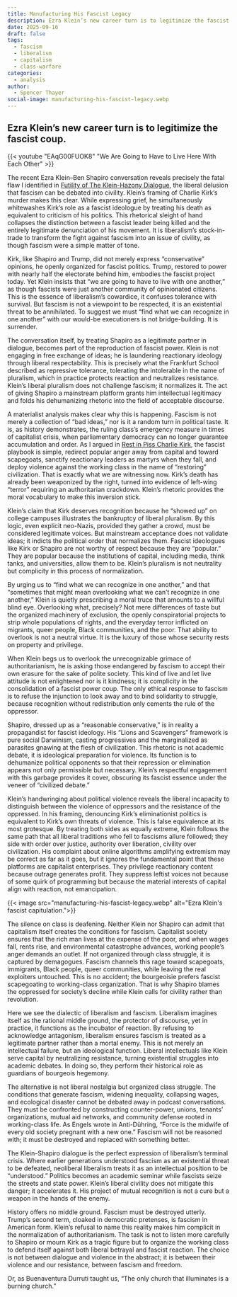 ```yaml
---
title: Manufacturing His Fascist Legacy
description: Ezra Klein’s new career turn is to legitimize the fascist coup.
date: 2025-09-16
draft: false
tags:
  - fascism
  - liberalism
  - capitalism
  - class-warfare
categories:
  - analysis
author:
  - Spencer Thayer
social-image: manufacturing-his-fascist-legacy.webp
---
```

## Ezra Klein’s new career turn is to legitimize the fascist coup.

{{< youtube "EAqG00FUOK8" "We Are Going to Have to Live Here With Each Other" >}}

The recent Ezra Klein–Ben Shapiro conversation reveals precisely the fatal flaw I identified in [Futility of The Klein-Hazony Dialogue](https://negativematerialism.press/analysis/futility-of-the-klein-hazony-dialogue/), the liberal delusion that fascism can be debated into civility. Klein’s framing of Charlie Kirk’s murder makes this clear. While expressing grief, he simultaneously whitewashes Kirk’s role as a fascist ideologue by treating his death as equivalent to criticism of his politics. This rhetorical sleight of hand collapses the distinction between a fascist leader being killed and the entirely legitimate denunciation of his movement. It is liberalism’s stock-in-trade to transform the fight against fascism into an issue of civility, as though fascism were a simple matter of tone.

Kirk, like Shapiro and Trump, did not merely express “conservative” opinions, he openly organized for fascist politics. Trump, restored to power with nearly half the electorate behind him, embodies the fascist project today. Yet Klein insists that “we are going to have to live with one another,” as though fascists were just another community of opinionated citizens. This is the essence of liberalism’s cowardice, it confuses tolerance with survival. But fascism is not a viewpoint to be respected, it is an existential threat to be annihilated. To suggest we must “find what we can recognize in one another” with our would-be executioners is not bridge-building. It is surrender.

The conversation itself, by treating Shapiro as a legitimate partner in dialogue, becomes part of the reproduction of fascist power. Klein is not engaging in free exchange of ideas; he is laundering reactionary ideology through liberal respectability. This is precisely what the Frankfurt School described as repressive tolerance, tolerating the intolerable in the name of pluralism, which in practice protects reaction and neutralizes resistance. Klein’s liberal pluralism does not challenge fascism; it normalizes it. The act of giving Shapiro a mainstream platform grants him intellectual legitimacy and folds his dehumanizing rhetoric into the field of acceptable discourse.

A materialist analysis makes clear why this is happening. Fascism is not merely a collection of “bad ideas,” nor is it a random turn in political taste. It is, as history demonstrates, the ruling class’s emergency measure in times of capitalist crisis, when parliamentary democracy can no longer guarantee accumulation and order. As I argued in [Rest in Piss Charlie Kirk](https://negativematerialism.press/analysis/rest-in-piss-charlie-kirk/), the fascist playbook is simple, redirect popular anger away from capital and toward scapegoats, sanctify reactionary leaders as martyrs when they fall, and deploy violence against the working class in the name of “restoring” civilization. That is exactly what we are witnessing now. Kirk’s death has already been weaponized by the right, turned into evidence of left-wing “terror” requiring an authoritarian crackdown. Klein’s rhetoric provides the moral vocabulary to make this inversion stick.

Klein’s claim that Kirk deserves recognition because he “showed up” on college campuses illustrates the bankruptcy of liberal pluralism. By this logic, even explicit neo-Nazis, provided they gather a crowd, must be considered legitimate voices. But mainstream acceptance does not validate ideas; it indicts the political order that normalizes them. Fascist ideologues like Kirk or Shapiro are not worthy of respect because they are “popular.” They are popular because the institutions of capital, including media, think tanks, and universities, allow them to be. Klein’s pluralism is not neutrality but complicity in this process of normalization.

By urging us to “find what we can recognize in one another,” and that “sometimes that might mean overlooking what we can’t recognize in one another,” Klein is quietly prescribing a moral truce that amounts to a willful blind eye. Overlooking what, precisely? Not mere differences of taste but the organized machinery of exclusion, the openly conspiratorial projects to strip whole populations of rights, and the everyday terror inflicted on migrants, queer people, Black communities, and the poor. That ability to overlook is not a neutral virtue. It is the luxury of those whose security rests on property and privilege.

When Klein begs us to overlook the unrecognizable grimace of authoritarianism, he is asking those endangered by fascism to accept their own erasure for the sake of polite society. This kind of live and let live attitude is not enlightened nor is it kindness; it is complicity in the consolidation of a fascist power coup. The only ethical response to fascism is to refuse the injunction to look away and to bind solidarity to struggle, because recognition without redistribution only cements the rule of the oppressor.

Shapiro, dressed up as a “reasonable conservative,” is in reality a propagandist for fascist ideology. His “Lions and Scavengers” framework is pure social Darwinism, casting progressives and the marginalized as parasites gnawing at the flesh of civilization. This rhetoric is not academic debate, it is ideological preparation for violence. Its function is to dehumanize political opponents so that their repression or elimination appears not only permissible but necessary. Klein’s respectful engagement with this garbage provides it cover, obscuring its fascist essence under the veneer of “civilized debate.”

Klein’s handwringing about political violence reveals the liberal incapacity to distinguish between the violence of oppressors and the resistance of the oppressed. In his framing, denouncing Kirk’s eliminationist politics is equivalent to Kirk’s own threats of violence. This is false equivalence at its most grotesque. By treating both sides as equally extreme, Klein follows the same path that all liberal traditions who fell to fascisms allure followed; they side with order over justice, authority over liberation, civility over civilization. His complaint about online algorithms amplifying extremism may be correct as far as it goes, but it ignores the fundamental point that these platforms are capitalist enterprises. They privilege reactionary content because outrage generates profit. They suppress leftist voices not because of some quirk of programming but because the material interests of capital align with reaction, not emancipation. 

{{< image src="manufacturing-his-fascist-legacy.webp" alt="Ezra Klein's fascist capitulation.">}}

The silence on class is deafening. Neither Klein nor Shapiro can admit that capitalism itself creates the conditions for fascism. Capitalist society ensures that the rich man lives at the expense of the poor, and when wages fall, rents rise, and environmental catastrophe advances, working people’s anger demands an outlet. If not organized through class struggle, it is captured by demagogues. Fascism channels this rage toward scapegoats, immigrants, Black people, queer communities, while leaving the real exploiters untouched. This is no accident; the bourgeoisie prefers fascist scapegoating to working-class organization. That is why Shapiro blames the oppressed for society’s decline while Klein calls for civility rather than revolution.

Here we see the dialectic of liberalism and fascism. Liberalism imagines itself as the rational middle ground, the protector of discourse, yet in practice, it functions as the incubator of reaction. By refusing to acknowledge antagonism, liberalism ensures fascism is treated as a legitimate partner rather than a mortal enemy. This is not merely an intellectual failure, but an ideological function. Liberal intellectuals like Klein serve capital by neutralizing resistance, turning existential struggles into academic debates. In doing so, they perform their historical role as guardians of bourgeois hegemony.

The alternative is not liberal nostalgia but organized class struggle. The conditions that generate fascism, widening inequality, collapsing wages, and ecological disaster cannot be debated away in podcast conversations. They must be confronted by constructing counter-power, unions, tenants’ organizations, mutual aid networks, and community defense rooted in working-class life. As Engels wrote in Anti-Dühring, “Force is the midwife of every old society pregnant with a new one.” Fascism will not be reasoned with; it must be destroyed and replaced with something better.

The Klein-Shapiro dialogue is the perfect expression of liberalism’s terminal crisis. Where earlier generations understood fascism as an existential threat to be defeated, neoliberal liberalism treats it as an intellectual position to be “understood.” Politics becomes an academic seminar while fascists seize the streets and state power. Klein’s liberal civility does not mitigate this danger; it accelerates it. His project of mutual recognition is not a cure but a weapon in the hands of the enemy.

History offers no middle ground. Fascism must be destroyed utterly. Trump’s second term, cloaked in democratic pretenses, is fascism in American form. Klein’s refusal to name this reality makes him complicit in the normalization of authoritarianism. The task is not to listen more carefully to Shapiro or mourn Kirk as a tragic figure but to organize the working class to defend itself against both liberal betrayal and fascist reaction. The choice is not between dialogue and violence in the abstract; it is between their violence and our resistance, between fascism and freedom.

Or, as Buenaventura Durruti taught us, “The only church that illuminates is a burning church.”